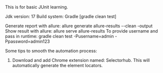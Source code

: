 This is for basic JUnit learning.

Jdk version: 17 Build system: Gradle [gradle clean test]

Generate report with allure: allure generate allure-results --clean -output
Show result with allure: allure serve allure-results
To provide username and pass in runtime: gradle clean test -Pusername=admin -Ppassword=admin123

Some tips to smooth the automation process:

1. Download and add Chrome extension named: Selectorhub. This will automatically generate the element locators.